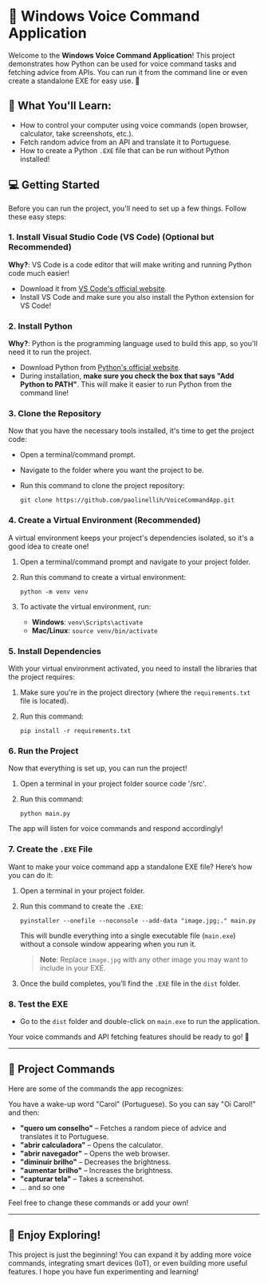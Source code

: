 # 🎤 Windows Voice Command Application

Welcome to the **Windows Voice Command Application**! This project demonstrates how Python can be used for voice command tasks and fetching advice from APIs. You can run it from the command line or even create a standalone EXE for easy use. 🚀

## 🎉 What You'll Learn:
- How to control your computer using voice commands (open browser, calculator, take screenshots, etc.).
- Fetch random advice from an API and translate it to Portuguese.
- How to create a Python `.EXE` file that can be run without Python installed!

## 💻 Getting Started

Before you can run the project, you'll need to set up a few things. Follow these easy steps:

### 1. Install Visual Studio Code (VS Code) (Optional but Recommended)

**Why?**: VS Code is a code editor that will make writing and running Python code much easier!

- Download it from [VS Code's official website](https://code.visualstudio.com/).
- Install VS Code and make sure you also install the Python extension for VS Code!

### 2. Install Python

**Why?**: Python is the programming language used to build this app, so you'll need it to run the project.

- Download Python from [Python's official website](https://www.python.org/downloads/).
- During installation, **make sure you check the box that says "Add Python to PATH"**. This will make it easier to run Python from the command line!

### 3. Clone the Repository

Now that you have the necessary tools installed, it's time to get the project code:

- Open a terminal/command prompt.
- Navigate to the folder where you want the project to be.
- Run this command to clone the project repository:
  
  ``git clone https://github.com/paolinellih/VoiceCommandApp.git``

### 4. Create a Virtual Environment (Recommended)

A virtual environment keeps your project's dependencies isolated, so it's a good idea to create one!

1. Open a terminal/command prompt and navigate to your project folder.
2. Run this command to create a virtual environment:

   ``python -m venv venv``

3. To activate the virtual environment, run:

   - **Windows**: ``venv\Scripts\activate``
   - **Mac/Linux**: ``source venv/bin/activate``

### 5. Install Dependencies

With your virtual environment activated, you need to install the libraries that the project requires:

1. Make sure you're in the project directory (where the `requirements.txt` file is located).
2. Run this command:

   ``pip install -r requirements.txt``

### 6. Run the Project

Now that everything is set up, you can run the project!

1. Open a terminal in your project folder source code '/src'.
2. Run this command:

   ``python main.py``

The app will listen for voice commands and respond accordingly!

### 7. Create the `.EXE` File

Want to make your voice command app a standalone EXE file? Here’s how you can do it:

1. Open a terminal in your project folder.
2. Run this command to create the `.EXE`:

   ``pyinstaller --onefile --noconsole --add-data "image.jpg;." main.py``

   This will bundle everything into a single executable file (`main.exe`) without a console window appearing when you run it.

   > **Note**: Replace `image.jpg` with any other image you may want to include in your EXE.

3. Once the build completes, you’ll find the `.EXE` file in the `dist` folder.

### 8. Test the EXE

- Go to the `dist` folder and double-click on `main.exe` to run the application.

Your voice commands and API fetching features should be ready to go! 🎤

---

## 📝 Project Commands

Here are some of the commands the app recognizes:

You have a wake-up word "Carol" (Portuguese). So you can say "Oi Carol!" and then:

- **"quero um conselho"** – Fetches a random piece of advice and translates it to Portuguese.
- **"abrir calculadora"** – Opens the calculator.
- **"abrir navegador"** – Opens the web browser.
- **"diminuir brilho"** – Decreases the brightness.
- **"aumentar brilho"** – Increases the brightness.
- **"capturar tela"** – Takes a screenshot.
- ... and so one

Feel free to change these commands or add your own!

---

## 🌟 Enjoy Exploring!

This project is just the beginning! You can expand it by adding more voice commands, integrating smart devices (IoT), or even building more useful features. I hope you have fun experimenting and learning!
